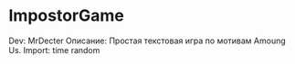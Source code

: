 # ImpostorGame
Dev: MrDecter
Описание:
Простая текстовая игра по мотивам Amoung Us.
Import:
time
random

